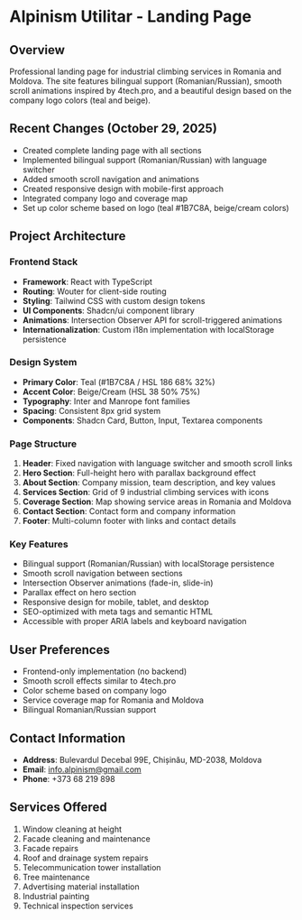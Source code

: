 # Alpinism Utilitar - Landing Page

## Overview
Professional landing page for industrial climbing services in Romania and Moldova. The site features bilingual support (Romanian/Russian), smooth scroll animations inspired by 4tech.pro, and a beautiful design based on the company logo colors (teal and beige).

## Recent Changes (October 29, 2025)
- Created complete landing page with all sections
- Implemented bilingual support (Romanian/Russian) with language switcher
- Added smooth scroll navigation and animations
- Created responsive design with mobile-first approach
- Integrated company logo and coverage map
- Set up color scheme based on logo (teal #1B7C8A, beige/cream colors)

## Project Architecture

### Frontend Stack
- **Framework**: React with TypeScript
- **Routing**: Wouter for client-side routing
- **Styling**: Tailwind CSS with custom design tokens
- **UI Components**: Shadcn/ui component library
- **Animations**: Intersection Observer API for scroll-triggered animations
- **Internationalization**: Custom i18n implementation with localStorage persistence

### Design System
- **Primary Color**: Teal (#1B7C8A / HSL 186 68% 32%)
- **Accent Color**: Beige/Cream (HSL 38 50% 75%)
- **Typography**: Inter and Manrope font families
- **Spacing**: Consistent 8px grid system
- **Components**: Shadcn Card, Button, Input, Textarea components

### Page Structure
1. **Header**: Fixed navigation with language switcher and smooth scroll links
2. **Hero Section**: Full-height hero with parallax background effect
3. **About Section**: Company mission, team description, and key values
4. **Services Section**: Grid of 9 industrial climbing services with icons
5. **Coverage Section**: Map showing service areas in Romania and Moldova
6. **Contact Section**: Contact form and company information
7. **Footer**: Multi-column footer with links and contact details

### Key Features
- Bilingual support (Romanian/Russian) with localStorage persistence
- Smooth scroll navigation between sections
- Intersection Observer animations (fade-in, slide-in)
- Parallax effect on hero section
- Responsive design for mobile, tablet, and desktop
- SEO-optimized with meta tags and semantic HTML
- Accessible with proper ARIA labels and keyboard navigation

## User Preferences
- Frontend-only implementation (no backend)
- Smooth scroll effects similar to 4tech.pro
- Color scheme based on company logo
- Service coverage map for Romania and Moldova
- Bilingual Romanian/Russian support

## Contact Information
- **Address**: Bulevardul Decebal 99E, Chișinău, MD-2038, Moldova
- **Email**: info.alpinism@gmail.com
- **Phone**: +373 68 219 898

## Services Offered
1. Window cleaning at height
2. Facade cleaning and maintenance
3. Facade repairs
4. Roof and drainage system repairs
5. Telecommunication tower installation
6. Tree maintenance
7. Advertising material installation
8. Industrial painting
9. Technical inspection services
